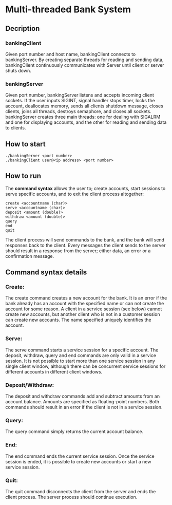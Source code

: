 
# Multi-threaded Bank System
## Decription

### bankingClient
Given port number and host name, bankingClient connects to bankingServer. By creating separate threads for reading and sending data, bankingClient continuously communicates with Server until client or server shuts down.
### bankingServer
Given port number, bankingServer listens and accepts incoming client sockets. If the user inputs SIGINT, signal handler stops timer, locks the account, deallocates memory, sends all clients shutdown message, closes clients, joins all threads, destroys semaphore, and closes all sockets. bankingServer creates three main threads: one for dealing with SIGALRM and one for displaying accounts, and the other for reading and sending data to clients.

## How to start
```
./bankingServer <port number>
./bankingClient user@<ip address> <port number>
```
## How to run 
The **command syntax** allows the user to; create accounts, start sessions to serve specific accounts, and to exit the client process altogether:
```
create <accountname (char)> 
serve <accountname (char)> 
deposit <amount (double)>  
withdraw <amount (double)> 
query
end
quit
```
The client process will send commands to the bank, and the bank will send responses back to the client. Every messages the client sends to the server should result in a response from the server; either data, an error or a confirmation message.

## Command syntax details
### Create:
The create command creates a new account for the bank. It is an error if the bank already has an account with the specified name or can not create the account for some reason. A client in a service session (see below) cannot create new accounts, but another client who is not in a customer session can create new accounts. The name specified uniquely identifies the account. 
### Serve:
The serve command starts a service session for a specific account. The deposit, withdraw,
query and end commands are only valid in a service session. It is not possible to start more
than one service session in any single client window, although there can be concurrent service
sessions for different accounts in different client windows.
### Deposit/Withdraw:
The deposit and withdraw commands add and subtract amounts from an account balance.
Amounts are specified as floating-point numbers. Both commands should result in an error if the client is not in a service session. 
### Query:
The query command simply returns the current account balance.
### End:
The end command ends the current service session. Once the service session is ended, it is possible to create new accounts or start a new service session.
### Quit:
The quit command disconnects the client from the server and ends the client process. The server process should continue execution.
